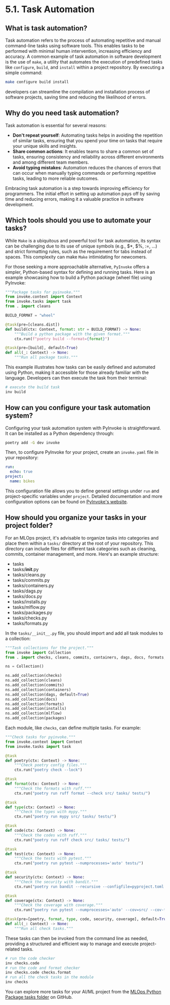 # 5.1. Task Automation

## What is task automation?

Task automation refers to the process of automating repetitive and manual command-line tasks using software tools. This enables tasks to be performed with minimal human intervention, increasing efficiency and accuracy. A common example of task automation in software development is the use of `make`, a utility that automates the execution of predefined tasks like `configure`, `build`, and `install` within a project repository. By executing a simple command:

```bash
make configure build install
```

developers can streamline the compilation and installation process of software projects, saving time and reducing the likelihood of errors.

## Why do you need task automation?

Task automation is essential for several reasons:

- **Don't repeat yourself**: Automating tasks helps in avoiding the repetition of similar tasks, ensuring that you spend your time on tasks that require your unique skills and insights.
- **Share common actions**: It enables teams to share a common set of tasks, ensuring consistency and reliability across different environments and among different team members.
- **Avoid typing mistakes**: Automation reduces the chances of errors that can occur when manually typing commands or performing repetitive tasks, leading to more reliable outcomes.

Embracing task automation is a step towards improving efficiency for programmers. The initial effort in setting up automation pays off by saving time and reducing errors, making it a valuable practice in software development.

## Which tools should you use to automate your tasks?

While `Make` is a ubiquitous and powerful tool for task automation, its syntax can be challenging due to its use of unique symbols (e.g., $*, $%, :=, ...) and strict formatting rules, such as the requirement for tabs instead of spaces. This complexity can make `Make` intimidating for newcomers.

For those seeking a more approachable alternative, `PyInvoke` offers a simpler, Python-based syntax for defining and running tasks. Here is an example showcasing how to build a Python package (wheel file) using PyInvoke:

```python
"""Package tasks for pyinvoke."""
from invoke.context import Context
from invoke.tasks import task
from . import cleans

BUILD_FORMAT = "wheel"

@task(pre=[cleans.dist])
def build(ctx: Context, format: str = BUILD_FORMAT) -> None:
    """Build a python package with the given format."""
    ctx.run(f"poetry build --format={format}")

@task(pre=[build], default=True)
def all(_: Context) -> None:
    """Run all package tasks."""
```

This example illustrates how tasks can be easily defined and automated using Python, making it accessible for those already familiar with the language. Developers can then execute the task from their terminal:

```bash
# execute the build task
inv build
```

## How can you configure your task automation system?

Configuring your task automation system with PyInvoke is straightforward. It can be installed as a Python dependency through:

```bash
poetry add -G dev invoke
```

Then, to configure PyInvoke for your project, create an `invoke.yaml` file in your repository:

```yaml
run:
  echo: true
project:
  name: bikes
```

This configuration file allows you to define general settings under `run` and project-specific variables under `project`. Detailed documentation and more configuration options can be found on [PyInvoke's website](https://docs.pyinvoke.org/en/latest/index.html).

## How should you organize your tasks in your project folder?

For an MLOps project, it's advisable to organize tasks into categories and place them within a `tasks/` directory at the root of your repository. This directory can include files for different task categories such as cleaning, commits, container management, and more. Here's an example structure:

- tasks
- tasks/**init**.py
- tasks/cleans.py
- tasks/commits.py
- tasks/containers.py
- tasks/dags.py
- tasks/docs.py
- tasks/installs.py
- tasks/mlflow.py
- tasks/packages.py
- tasks/checks.py
- tasks/formats.py

In the `tasks/__init__.py` file, you should import and add all task modules to a collection:

```python
"""Task collections for the project."""
from invoke import Collection
from . import checks, cleans, commits, containers, dags, docs, formats, installs, mlflow, packages

ns = Collection()

ns.add_collection(checks)
ns.add_collection(cleans)
ns.add_collection(commits)
ns.add_collection(containers)
ns.add_collection(dags, default=True)
ns.add_collection(docs)
ns.add_collection(formats)
ns.add_collection(installs)
ns.add_collection(mlflow)
ns.add_collection(packages)
```

Each module, like `checks`, can define multiple tasks. For example:

```python
"""Check tasks for pyinvoke."""
from invoke.context import Context
from invoke.tasks import task

@task
def poetry(ctx: Context) -> None:
    """Check poetry config files."""
    ctx.run("poetry check --lock")

@task
def format(ctx: Context) -> None:
    """Check the formats with ruff."""
    ctx.run("poetry run ruff format --check src/ tasks/ tests/")

@task
def type(ctx: Context) -> None:
    """Check the types with mypy."""
    ctx.run("poetry run mypy src/ tasks/ tests/")

@task
def code(ctx: Context) -> None:
    """Check the codes with ruff."""
    ctx.run("poetry run ruff check src/ tasks/ tests/")

@task
def test(ctx: Context) -> None:
    """Check the tests with pytest."""
    ctx.run("poetry run pytest --numprocesses='auto' tests/")

@task
def security(ctx: Context) -> None:
    """Check the security with bandit."""
    ctx.run("poetry run bandit --recursive --configfile=pyproject.toml src/")

@task
def coverage(ctx: Context) -> None:
    """Check the coverage with coverage."""
    ctx.run("poetry run pytest --numprocesses='auto' --cov=src/ --cov-fail-under=80 tests/")

@task(pre=[poetry, format, type, code, security, coverage], default=True)
def all(_: Context) -> None:
    """Run all check tasks."""
```

These tasks can then be invoked from the command line as needed, providing a structured and efficient way to manage and execute project-related tasks.

```bash
# run the code checker
inv checks.code
# run the code and format checker
inv checks.code checks.format
# run all the check tasks in the module
inv checks
```

You can explore more tasks for your AI/ML project from the [MLOps Python Package tasks folder](https://github.com/fmind/mlops-python-package/tree/main/tasks) on GitHub.